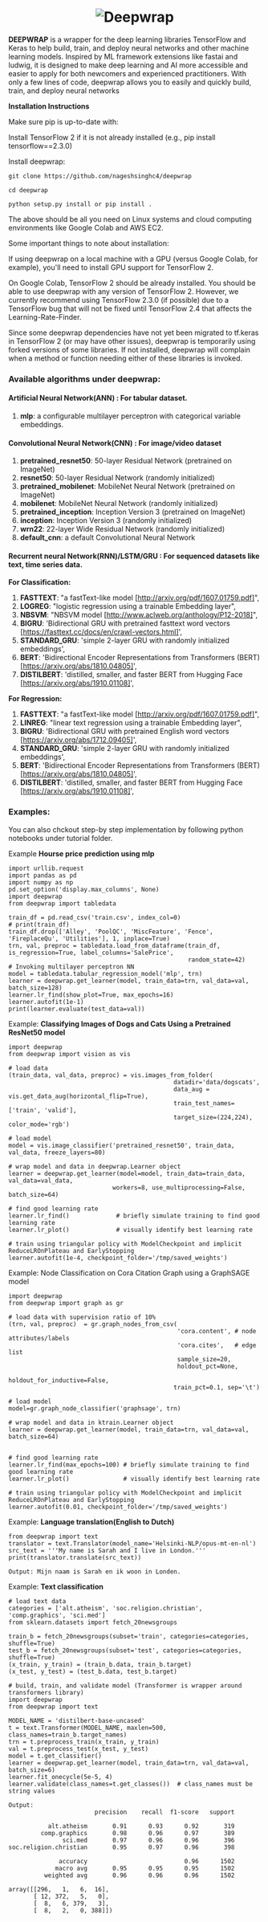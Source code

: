 # <h1 align="center">![Deepwrap](https://github.com/nageshsinghc4/deepwrap/blob/master/android-chrome-192x192.png?raw=true)</h1>


**DEEPWRAP** is a wrapper for the deep learning libraries TensorFlow and Keras to help build, train, and deploy neural networks and other machine learning models. Inspired by ML framework extensions like fastai and ludwig, it is designed to make deep learning and AI more accessible and easier to apply for both newcomers and experienced practitioners. With only a few lines of code, deepwrap allows you to easily and quickly build, train, and deploy neural networks

**Installation Instructions**

Make sure pip is up-to-date with:

Install TensorFlow 2 if it is not already installed (e.g., pip install tensorflow==2.3.0)

Install deepwrap: 
```
git clone https://github.com/nageshsinghc4/deepwrap

cd deepwrap

python setup.py install or pip install .
```

The above should be all you need on Linux systems and cloud computing environments like Google Colab and AWS EC2.

Some important things to note about installation:

If using deepwrap on a local machine with a GPU (versus Google Colab, for example), you'll need to install GPU support for TensorFlow 2.

On Google Colab, TensorFlow 2 should be already installed. You should be able to use deepwrap with any version of TensorFlow 2. However, we currently recommend using TensorFlow 2.3.0 (if possible) due to a TensorFlow bug that will not be fixed until TensorFlow 2.4 that affects the Learning-Rate-Finder.

Since some deepwrap dependencies have not yet been migrated to tf.keras in TensorFlow 2 (or may have other issues), deepwrap is temporarily using forked versions of some libraries. If not installed, deepwrap will complain when a method or function needing either of these libraries is invoked. 

### Available algorithms under deepwrap:

#### Artificial Neural Network(ANN) : For tabular dataset. 
1. **mlp**: a configurable multilayer perceptron with categorical variable embeddings.

#### Convolutional Neural Network(CNN) : For image/video dataset
1. **pretrained_resnet50**: 50-layer Residual Network (pretrained on ImageNet)
2. **resnet50**: 50-layer Residual Network (randomly initialized)
3. **pretrained_mobilenet**: MobileNet Neural Network (pretrained on ImageNet)
4. **mobilenet**: MobileNet Neural Network (randomly initialized)
5. **pretrained_inception**: Inception Version 3  (pretrained on ImageNet)
6. **inception**: Inception Version 3 (randomly initialized)
7. **wrn22**: 22-layer Wide Residual Network (randomly initialized)
8. **default_cnn**: a default Convolutional Neural Network

#### Recurrent neural Network(RNN)/LSTM/GRU : For sequenced datasets like text, time series data.
**For Classification:**
1. **FASTTEXT**: "a fastText-like model [http://arxiv.org/pdf/1607.01759.pdf]",
2. **LOGREG**: "logistic regression using a trainable Embedding layer",
3. **NBSVM**: "NBSVM model [http://www.aclweb.org/anthology/P12-2018]",
4. **BIGRU**: 'Bidirectional GRU with pretrained fasttext word vectors [https://fasttext.cc/docs/en/crawl-vectors.html]',
5. **STANDARD_GRU**: 'simple 2-layer GRU with randomly initialized embeddings',
6. **BERT**: 'Bidirectional Encoder Representations from Transformers (BERT) [https://arxiv.org/abs/1810.04805]',
7. **DISTILBERT**: 'distilled, smaller, and faster BERT from Hugging Face [https://arxiv.org/abs/1910.01108]',


**For Regression:**
1. **FASTTEXT**: "a fastText-like model [http://arxiv.org/pdf/1607.01759.pdf]",
2. **LINREG**: "linear text regression using a trainable Embedding layer",
3. **BIGRU**: 'Bidirectional GRU with pretrained English word vectors [https://arxiv.org/abs/1712.09405]',
4. **STANDARD_GRU**: 'simple 2-layer GRU with randomly initialized embeddings',
5. **BERT**: 'Bidirectional Encoder Representations from Transformers (BERT) [https://arxiv.org/abs/1810.04805]',
6. **DISTILBERT**: 'distilled, smaller, and faster BERT from Hugging Face [https://arxiv.org/abs/1910.01108]',


### Examples: 

You can also chckout step-by step implementation by following python notebooks under tutorial folder. 

Example **Hourse price prediction using mlp**
```
import urllib.request
import pandas as pd
import numpy as np
pd.set_option('display.max_columns', None)
import deepwrap
from deepwrap import tabledata

train_df = pd.read_csv('train.csv', index_col=0)
# print(train_df)
train_df.drop(['Alley', 'PoolQC', 'MiscFeature', 'Fence', 'FireplaceQu', 'Utilities'], 1, inplace=True)
trn, val, preproc = tabledata.load_from_dataframe(train_df, is_regression=True, label_columns='SalePrice',
                                                  random_state=42)
# Invoking multilayer perceptron NN
model = tabledata.tabular_regression_model('mlp', trn)
learner = deepwrap.get_learner(model, train_data=trn, val_data=val, batch_size=128)
learner.lr_find(show_plot=True, max_epochs=16)
learner.autofit(1e-1)
print(learner.evaluate(test_data=val))
```
Example: **Classifying Images of Dogs and Cats Using a Pretrained ResNet50 model**

```
import deepwrap
from deepwrap import vision as vis

# load data
(train_data, val_data, preproc) = vis.images_from_folder(
                                              datadir='data/dogscats',
                                              data_aug = vis.get_data_aug(horizontal_flip=True),
                                              train_test_names=['train', 'valid'], 
                                              target_size=(224,224), color_mode='rgb')

# load model
model = vis.image_classifier('pretrained_resnet50', train_data, val_data, freeze_layers=80)

# wrap model and data in deepwrap.Learner object
learner = deepwrap.get_learner(model=model, train_data=train_data, val_data=val_data, 
                             workers=8, use_multiprocessing=False, batch_size=64)

# find good learning rate
learner.lr_find()             # briefly simulate training to find good learning rate
learner.lr_plot()             # visually identify best learning rate

# train using triangular policy with ModelCheckpoint and implicit ReduceLROnPlateau and EarlyStopping
learner.autofit(1e-4, checkpoint_folder='/tmp/saved_weights')
```
Example: Node Classification on Cora Citation Graph using a GraphSAGE model 

```
import deepwrap
from deepwrap import graph as gr

# load data with supervision ratio of 10%
(trn, val, preproc)  = gr.graph_nodes_from_csv(
                                               'cora.content', # node attributes/labels
                                               'cora.cites',   # edge list
                                               sample_size=20, 
                                               holdout_pct=None, 
                                               holdout_for_inductive=False,
                                              train_pct=0.1, sep='\t')

# load model
model=gr.graph_node_classifier('graphsage', trn)

# wrap model and data in ktrain.Learner object
learner = deepwrap.get_learner(model, train_data=trn, val_data=val, batch_size=64)


# find good learning rate
learner.lr_find(max_epochs=100) # briefly simulate training to find good learning rate
learner.lr_plot()               # visually identify best learning rate

# train using triangular policy with ModelCheckpoint and implicit ReduceLROnPlateau and EarlyStopping
learner.autofit(0.01, checkpoint_folder='/tmp/saved_weights')
```

Example: **Language translation(English to Dutch)**
```
from deepwrap import text 
translator = text.Translator(model_name='Helsinki-NLP/opus-mt-en-nl')
src_text = '''My name is Sarah and I live in London.'''
print(translator.translate(src_text))

Output: Mijn naam is Sarah en ik woon in Londen.
```
Example: **Text classification**
```
# load text data
categories = ['alt.atheism', 'soc.religion.christian', 'comp.graphics', 'sci.med']
from sklearn.datasets import fetch_20newsgroups

train_b = fetch_20newsgroups(subset='train', categories=categories, shuffle=True)
test_b = fetch_20newsgroups(subset='test', categories=categories, shuffle=True)
(x_train, y_train) = (train_b.data, train_b.target)
(x_test, y_test) = (test_b.data, test_b.target)

# build, train, and validate model (Transformer is wrapper around transformers library)
import deepwrap
from deepwrap import text

MODEL_NAME = 'distilbert-base-uncased'
t = text.Transformer(MODEL_NAME, maxlen=500, class_names=train_b.target_names)
trn = t.preprocess_train(x_train, y_train)
val = t.preprocess_test(x_test, y_test)
model = t.get_classifier()
learner = deepwrap.get_learner(model, train_data=trn, val_data=val, batch_size=6)
learner.fit_onecycle(5e-5, 4)
learner.validate(class_names=t.get_classes())  # class_names must be string values

Output: 
                        precision    recall  f1-score   support

           alt.atheism       0.91      0.93      0.92       319
         comp.graphics       0.98      0.96      0.97       389
               sci.med       0.97      0.96      0.96       396
soc.religion.christian       0.95      0.97      0.96       398

              accuracy                           0.96      1502
             macro avg       0.95      0.95      0.95      1502
          weighted avg       0.96      0.96      0.96      1502

array([[296,   1,   6,  16],
       [ 12, 372,   5,   0],
       [  8,   6, 379,   3],
       [  8,   2,   0, 388]])
```
